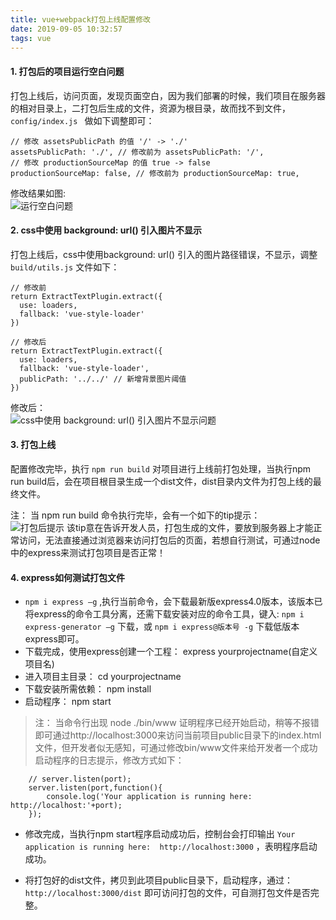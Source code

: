 ```yaml
---
title: vue+webpack打包上线配置修改
date: 2019-09-05 10:32:57
tags: vue
---
```


#### 1. 打包后的项目运行空白问题
打包上线后，访问页面，发现页面空白，因为我们部署的时候，我们项目在服务器的相对目录上，二打包后生成的文件，资源为根目录，故而找不到文件， `config/index.js ` 做如下调整即可：

	// 修改 assetsPublicPath 的值 '/' -> './'
	assetsPublicPath: './', // 修改前为 assetsPublicPath: '/',
	// 修改 productionSourceMap 的值 true -> false
	productionSourceMap: false, // 修改前为 productionSourceMap: true,
	
修改结果如图:  
![运行空白问题](/img/vue/01.png)

#### 2. css中使用 background: url() 引入图片不显示
打包上线后，css中使用background: url() 引入的图片路径错误，不显示，调整 `build/utils.js` 文件如下：

	// 修改前
	return ExtractTextPlugin.extract({
	  use: loaders,
	  fallback: 'vue-style-loader'
	})

	// 修改后
	return ExtractTextPlugin.extract({
	  use: loaders,
	  fallback: 'vue-style-loader',
	  publicPath: '../../' // 新增背景图片阈值
	})

修改后：  
![css中使用 background: url() 引入图片不显示问题](/img/vue/02.png)

#### 3. 打包上线
配置修改完毕，执行 `npm run build` 对项目进行上线前打包处理，当执行npm run build后，会在项目根目录生成一个dist文件，dist目录内文件为打包上线的最终文件。  

注： 当 npm run build 命令执行完毕，会有一个如下的tip提示：  
![打包后提示](/img/vue/03.png)
该tip意在告诉开发人员，打包生成的文件，要放到服务器上才能正常访问，无法直接通过浏览器来访问打包后的页面，若想自行测试，可通过node中的express来测试打包项目是否正常！

#### 4. express如何测试打包文件
+ `npm i express –g` ,执行当前命令，会下载最新版express4.0版本，该版本已将express的命令工具分离，还需下载安装对应的命令工具，键入:
`npm i express-generator –g` 下载，或 `npm i express@版本号 -g` 下载低版本express即可。  
+ 下载完成，使用express创建一个工程： express yourprojectname(自定义项目名)
+ 进入项目主目录： cd yourprojectname 
+ 下载安装所需依赖： npm install 
+ 启动程序： npm start 
> 注： 当命令行出现 node ./bin/www 证明程序已经开始启动，稍等不报错即可通过http://localhost:3000来访问当前项目public目录下的index.html文件，但开发者似无感知，可通过修改bin/www文件来给开发者一个成功启动程序的日志提示，修改方式如下：  

		// server.listen(port);
		server.listen(port,function(){
			console.log('Your application is running here:   http://localhost:'+port);
		});  


+ 修改完成，当执行npm start程序启动成功后，控制台会打印输出 `Your application is running here:  http://localhost:3000` ，表明程序启动成功。

+ 将打包好的dist文件，拷贝到此项目public目录下，启动程序，通过： `http://localhost:3000/dist` 即可访问打包的文件，可自测打包文件是否完整。

